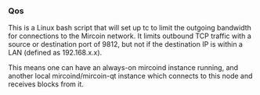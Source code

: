 ### Qos ###

This is a Linux bash script that will set up tc to limit the outgoing bandwidth for connections to the Mircoin network. It limits outbound TCP traffic with a source or destination port of 9812, but not if the destination IP is within a LAN (defined as 192.168.x.x).

This means one can have an always-on mircoind instance running, and another local mircoind/mircoin-qt instance which connects to this node and receives blocks from it.
